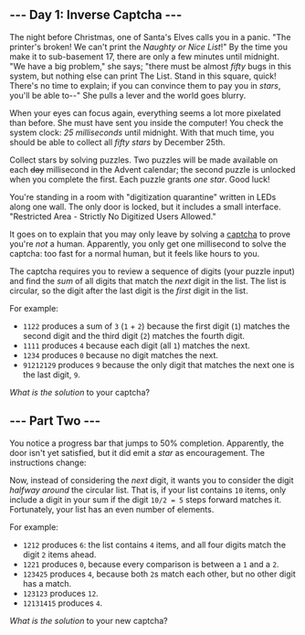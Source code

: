 --- Day 1: Inverse Captcha ---
------------------------------

The night before Christmas, one of Santa's Elves calls you in a panic.
"The printer's broken! We can't print the *Naughty or Nice List*!" By
the time you make it to <span
title="Floor 17: cafeteria, printing department, and experimental organic digitization equipment.">sub-basement
17</span>, there are only a few minutes until midnight. "We have a big
problem," she says; "there must be almost *fifty* bugs in this system,
but nothing else can print The List. Stand in this square, quick!
There's no time to explain; if you can convince them to pay you in
*stars*, you'll be able to--" She pulls a lever and the world goes
blurry.

When your eyes can focus again, everything seems a lot more pixelated
than before. She must have sent you inside the computer! You check the
system clock: *25 milliseconds* until midnight. With that much time, you
should be able to collect all *fifty stars* by December 25th.

Collect stars by solving puzzles. Two puzzles will be made available on
each <s>day</s> millisecond in the Advent calendar; the second puzzle is
unlocked when you complete the first. Each puzzle grants *one star*.
Good luck!

You're standing in a room with "digitization quarantine" written in LEDs
along one wall. The only door is locked, but it includes a small
interface. "Restricted Area - Strictly No Digitized Users Allowed."

It goes on to explain that you may only leave by solving a
[captcha](https://en.wikipedia.org/wiki/CAPTCHA) to prove you're *not* a
human. Apparently, you only get one millisecond to solve the captcha:
too fast for a normal human, but it feels like hours to you.

The captcha requires you to review a sequence of digits (your puzzle
input) and find the *sum* of all digits that match the *next* digit in
the list. The list is circular, so the digit after the last digit is the
*first* digit in the list.

For example:

-   `1122` produces a sum of `3` (`1` + `2`) because the first digit
    (`1`) matches the second digit and the third digit (`2`) matches the
    fourth digit.
-   `1111` produces `4` because each digit (all `1`) matches the next.
-   `1234` produces `0` because no digit matches the next.
-   `91212129` produces `9` because the only digit that matches the next
    one is the last digit, `9`.

*What is the solution* to your captcha?

--- Part Two ---
----------------

You notice a progress bar that jumps to 50% completion. Apparently, the
door isn't yet satisfied, but it did emit a *star* as encouragement. The
instructions change:

Now, instead of considering the *next* digit, it wants you to consider
the digit *halfway around* the circular list. That is, if your list
contains `10` items, only include a digit in your sum if the digit
`10/2 = 5` steps forward matches it. Fortunately, your list has an even
number of elements.

For example:

-   `1212` produces `6`: the list contains `4` items, and all four
    digits match the digit `2` items ahead.
-   `1221` produces `0`, because every comparison is between a `1` and a
    `2`.
-   `123425` produces `4`, because both `2`s match each other, but no
    other digit has a match.
-   `123123` produces `12`.
-   `12131415` produces `4`.

*What is the solution* to your new captcha?
